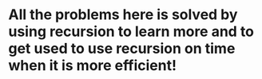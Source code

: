 # All the problems here is solved by using recursion to learn more and to get used to use recursion on time when it is more efficient!